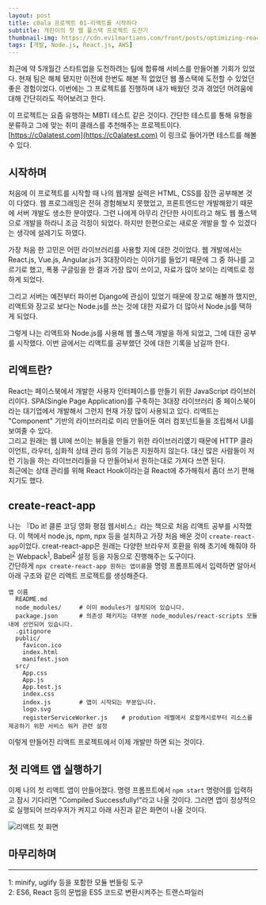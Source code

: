 ```yaml
---
layout: post
title: c0ala 프로젝트 01-리액트를 시작하다 
subtitle: 개린이의 첫 웹 풀스택 프로젝트 도전기
thumbnail-img: https://cdn.evilmartians.com/front/posts/optimizing-react-virtual-dom-explained/cover-a1d5b40.png
tags: [개발, Node.js, React.js, AWS]
---
```


최근에 약 5개월간 스타트업을 도전하려는 팀에 합류해 서비스를 만들어볼 기회가 있었다. 현재 팀은 해체 됐지만 
이전에 한번도 해본 적 없었던 웹 풀스택에 도전할 수 있었던 좋은 경험이었다. 이번에는 그 프로젝트를 진행하며
내가 배웠던 것과 겪었던 어려움에 대해 간단히라도 적어보려고 한다.  

이 프로젝트는 요즘 유행하는 MBTI 테스트 같은 것이다. 간단한 테스트를 통해 유형을 분류하고 그에 맞는 취미 클래스를
추천해주는 프로젝트이다.  
[https://c0alatest.com](https://c0alatest.com) 이 링크로 들어가면 테스트를 해볼 수 있다.  

## 시작하며

처음에 이 프로젝트를 시작할 때 나의 웹개발 실력은 HTML, CSS를 잠깐 공부해본 것이 다였다. 웹 프로그래밍은 전혀 
경험해보지 못했었고, 프론트엔드만 개발해왔기 때문에 서버 개발도 생소한 분야였다. 그런 나에게 아무리 간단한 사이트라고
해도 웹 풀스택으로 개발을 하라니 조금 걱정이 되었다. 하지만 한편으로는 새로운 개발을 할 수 있겠다는 생각에 설레기도 하였다.  

가장 처음 한 고민은 어떤 라이브러리를 사용할 지에 대한 것이었다. 웹 개발에서는 React.js, Vue.js, Angular.js가 3대장이라는 
이야기를 들었기 때문에 그 중 하나를 고르기로 했고, 폭풍 구글링을 한 결과 가장 많이 쓰이고, 자료가 많아 보이는 리액트로 정하게 되었다.  

그리고 서버는 예전부터 파이썬 Django에 관심이 있었기 때문에 장고로 해볼까 했지만, 리액트와 장고로 보다는 Node.js를 쓰는 것에 대한
자료가 더 많아서 Node.js를 택하게 되었다.  

그렇게 나는 리액트와 Node.js를 사용해 웹 풀스택 개발을 하게 되었고, 그에 대한 공부를 시작했다. 이번 글에서는 리액트를 공부했던
것에 대한 기록을 남길까 한다.

## 리액트란?

React는 페이스북에서 개발한 사용자 인터페이스를 만들기 위한 JavaScript 라이브러리이다. SPA(Single Page Application)를 구축하는
3대장 라이브러리 중 페이스북이라는 대기업에서 개발해서 그런지 현재 가장 많이 사용되고 있다. 리액트는 "Component" 기반의 라이브러리로
미리 만들어둔 여러 컴포넌트들을 조립해서 UI를 보여줄 수 있다.  
그리고 원래는 웹 UI에 쓰이는 뷰들을 만들기 위한 라이브러리였기 때문에 HTTP 클라이언트, 라우터, 심화적 상태 관리 등의 기능은 지원하지
않는다. 대신 많은 사람들이 저런 기능을 하는 라이브러리들을 다 만들어놔서 원하는대로 가져다 쓰면 된다.  
최근에는 상태 관리를 위해 React Hook이라는걸 React에 추가해줘서 좀더 쓰기 편해지기도 했다.

## create-react-app

나는 『Do it! 클론 코딩 영화 평점 웹서비스』라는 책으로 처음 리액트 공부를 시작했다. 이 책에서 node.js, npm, npx 등을 설치하고 가장 
처음 배운 것이 `create-react-app`이었다. creat-react-app은 원래는 다양한 브라우저 호환을 위해 초기에 해줘야 하는 Webpack<sup>[1](#footnote_1)</sup>,
Babel<sup>[2](#footnote_2)</sup> 설정 등을 자동으로 진행해주는 도구이다.  
간단하게 `npx create-react-app 원하는 앱이름`을 명령 프롬프트에서 입력하면 알아서 아래 구조와 같은 리액트 프로젝트를 생성해준다.

```
앱 이름  
  README.md
  node_modules/     # 이미 modules가 설치되어 있습니다.
  package.json      # 의존성 패키지는 대부분 node_modules/react-scripts 모듈내에 선언되어 있습니다.
  .gitignore
  public/
    favicon.ico
    index.html
    manifest.json
  src/
    App.css
    App.js
    App.test.js
    index.css
    index.js        # 앱이 시작되는 부분입니다.
    logo.svg
    registerServiceWorker.js    # prodution 레벨에서 로컬캐시로부터 리소스를 제공하기 위한 서비스 워커 관련 설정
 ```
 이렇게 만들어진 리액트 프로젝트에서 이제 개발만 하면 되는 것이다.
 
 ## 첫 리액트 앱 실행하기
 
 이제 나의 첫 리액트 앱이 만들어졌다. 명령 프롬프트에서 `npm start` 명령어를 입력하고 잠시 기다리면 "Compiled Successfully!"라고
 나올 것이다. 그러면 앱이 정상적으로 실행되어 브라우저가 켜지고 아래 사진과 같은 화면이 나올 것이다.
 
 ![리액트 첫 화면](https://code.visualstudio.com/assets/docs/nodejs/reactjs/welcome-to-react.png)
 
 ## 마무리하며
 
 
---
<a name="footnote_1">1</a>: minify, uglify 등을 포함한 모듈 번들링 도구  
<a name="footnote_2">2</a>: ES6, React 등의 문법을 ES5 코드로 변환시켜주는 트랜스파일러
